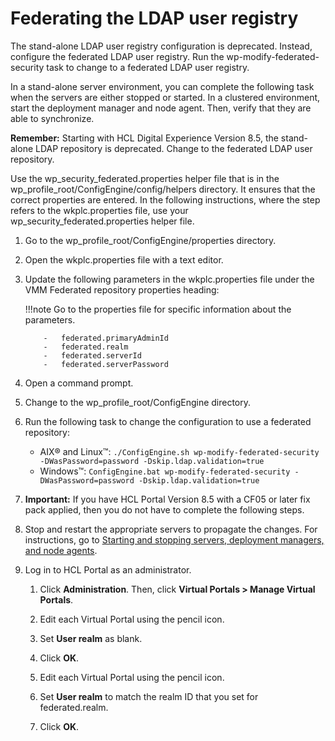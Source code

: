 # Federating the LDAP user registry

The stand-alone LDAP user registry configuration is deprecated. Instead, configure the federated LDAP user registry. Run the wp-modify-federated-security task to change to a federated LDAP user registry.

In a stand-alone server environment, you can complete the following task when the servers are either stopped or started. In a clustered environment, start the deployment manager and node agent. Then, verify that they are able to synchronize.

**Remember:** Starting with HCL Digital Experience Version 8.5, the stand-alone LDAP repository is deprecated. Change to the federated LDAP user repository.

Use the wp_security_federated.properties helper file that is in the wp_profile_root/ConfigEngine/config/helpers directory. It ensures that the correct properties are entered. In the following instructions, where the step refers to the wkplc.properties file, use your wp_security_federated.properties helper file.

1.  Go to the wp_profile_root/ConfigEngine/properties directory.

2.  Open the wkplc.properties file with a text editor.

3.  Update the following parameters in the wkplc.properties file under the VMM Federated repository properties heading:

    !!!note
        Go to the properties file for specific information about the parameters.

            -   federated.primaryAdminId
            -   federated.realm
            -   federated.serverId
            -   federated.serverPassword

4.  Open a command prompt.

5.  Change to the wp_profile_root/ConfigEngine directory.

6.  Run the following task to change the configuration to use a federated repository:

    -   AIX® and Linux™: `./ConfigEngine.sh wp-modify-federated-security -DWasPassword=password -Dskip.ldap.validation=true`
    -   Windows™: `ConfigEngine.bat wp-modify-federated-security -DWasPassword=password -Dskip.ldap.validation=true`

7.  **Important:** If you have HCL Portal Version 8.5 with a CF05 or later fix pack applied, then you do not have to complete the following steps.

8.  Stop and restart the appropriate servers to propagate the changes. For instructions, go to [Starting and stopping servers, deployment managers, and node agents](../../../../../../deployment/manage/stopstart.md).

9.  Log in to HCL Portal as an administrator.

    1.  Click **Administration**. Then, click **Virtual Portals > Manage Virtual Portals**.

    2.  Edit each Virtual Portal using the pencil icon.

    3.  Set **User realm** as blank.

    4.  Click **OK**.

    5.  Edit each Virtual Portal using the pencil icon.

    6.  Set **User realm** to match the realm ID that you set for federated.realm.

    7.  Click **OK**.



